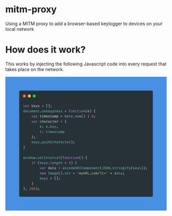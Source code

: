 # mitm-proxy
Using a MITM proxy to add a browser-based keylogger to devices on your local network

# How does it work?

This works by injecting the following Javascript code into every request that takes place on the network.

<p align="center">
<img src ="static/code.png">
</p>
